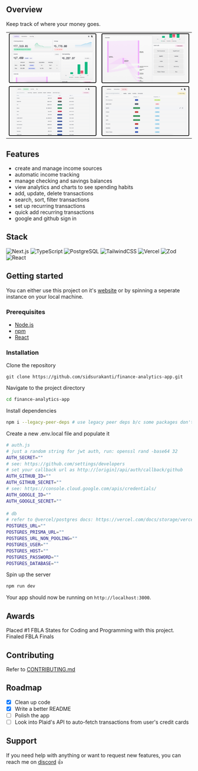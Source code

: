 ## Overview

Keep track of where your money goes.

<table>
  <tr>
    <td><img src="./public/home.png" width="600"/></td>
    <td><img src="./docs/home2.png" width="600"/></td>
  </tr>
  <tr>
    <td><img src="./docs/transactions.png" width="600"/></td>
    <td><img src="./docs/recurring.png" width="600"/></td>
  </tr>
</table>

## Features

- create and manage income sources
- automatic income tracking
- manage checking and savings balances
- view analytics and charts to see spending habits
- add, update, delete transactions
- search, sort, filter transactions
- set up recurring transactions
- quick add recurring transactions
- google and github sign in

## Stack

![Next.js](https://img.shields.io/badge/next.js-000000?style=for-the-badge&logo=nextdotjs&logoColor=white)
![TypeScript](https://img.shields.io/badge/typescript-%23007ACC.svg?style=for-the-badge&logo=typescript&logoColor=white)
![PostgreSQL](https://img.shields.io/badge/PostgreSQL-4169E1?style=for-the-badge&logo=postgresql&logoColor=white)
![TailwindCSS](https://img.shields.io/badge/tailwindcss-%2338B2AC.svg?style=for-the-badge&logo=tailwind-css&logoColor=white)
![Vercel](https://img.shields.io/badge/vercel-%23000000.svg?style=for-the-badge&logo=vercel&logoColor=white)
![Zod](https://img.shields.io/badge/-Zod-3E67B1?style=for-the-badge&logo=zod&logoColor=white)
![React](https://img.shields.io/badge/react-%2320232a.svg?style=for-the-badge&logo=react&logoColor=%2361DAFB)

## Getting started

You can either use this project on it's [website](https://pbd.vercel.app) or by spinning a seperate instance on your local machine.

### Prerequisites

- [Node.js](https://nodejs.org/)
- [npm](https://www.npmjs.com/)
- [React](https://react.dev/)

### Installation

Clone the repository

```shell
git clone https://github.com/sidsurakanti/finance-analytics-app.git
```

Navigate to the project directory

```zsh
cd finance-analytics-app
```

Install dependencies

```zsh
npm i --legacy-peer-deps # use legacy peer deps b/c some packages don't have support for React 19 yet
```

Create a new .env.local file and populate it

```bash
# auth.js
# just a random string for jwt auth, run: openssl rand -base64 32
AUTH_SECRET=""
# see: https://github.com/settings/developers
# set your callback url as http://[origin]/api/auth/callback/github
AUTH_GITHUB_ID=""
AUTH_GITHUB_SECRET=""
# see: https://console.cloud.google.com/apis/credentials/
AUTH_GOOGLE_ID=""
AUTH_GOOGLE_SECRET=""

# db
# refer to @vercel/postgres docs: https://vercel.com/docs/storage/vercel-postgres/quickstart
POSTGRES_URL=""
POSTGRES_PRISMA_URL=""
POSTGRES_URL_NON_POOLING=""
POSTGRES_USER=""
POSTGRES_HOST=""
POSTGRES_PASSWORD=""
POSTGRES_DATABASE=""
```

Spin up the server

```zsh
npm run dev
```

Your app should now be running on `http://localhost:3000`.

## Awards
Placed #1 FBLA States for Coding and Programming with this project.
Finaled FBLA Finals

## Contributing

Refer to [CONTRIBUTING.md](./docs/CONTRIBUTING.md)

## Roadmap

- [x] Clean up code
- [x] Write a better README
- [ ] Polish the app
- [ ] Look into Plaid's API to auto-fetch transactions from user's credit cards

## Support

If you need help with anything or want to request new features, you can reach me on [discord](https://discord.com/users/521872289231273994) 👍
